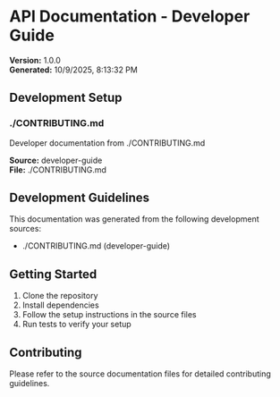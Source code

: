 # API Documentation - Developer Guide

**Version:** 1.0.0  
**Generated:** 10/9/2025, 8:13:32 PM

## Development Setup


### ./CONTRIBUTING.md

Developer documentation from ./CONTRIBUTING.md

**Source:** developer-guide  
**File:** ./CONTRIBUTING.md


## Development Guidelines

This documentation was generated from the following development sources:
- ./CONTRIBUTING.md (developer-guide)

## Getting Started

1. Clone the repository
2. Install dependencies
3. Follow the setup instructions in the source files
4. Run tests to verify your setup

## Contributing

Please refer to the source documentation files for detailed contributing guidelines.
